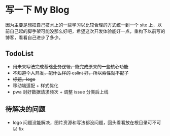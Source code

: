 # 写一下 My Blog

因为主要是想把自己技术上的一些学习以比较合理的方式统一到一个 site 上，以前自己起的脚手架可能没那么好吧，希望这次开发体验能好一点，重构下以前写的博客，看看自己进步了多少。

## TodoList

- ~~用未来写法完成基础业务逻辑，能完成原来的一些核心功能~~
- ~~不知道个人开发，配什么样的 eslint 好，所以索性就不配了~~
- ~~标题，logo~~
- 移动端适配 + 样式优化
- pwa 封好数据请求频次 + 调整 issue 分类后上线

## 待解决的问题

- logo 问题没能解决，图片资源和写法都没问题，回头看看放在根目录可不可以 fix
